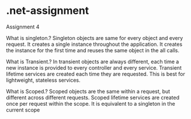 # .net-assignment

Assignment 4

What is singleton.?
Singleton objects are same for every object and every request. It creates a single instance throughout the application. It creates the instance for the first time and reuses the same object in the all calls.

What is Transient.?
In transient objects are always different, each time a new instance is provided to every controller and every service. Transient lifetime services are created each time they are requested. This is best for lightweight, stateless services.

What is Scoped.?
Scoped objects are the same within a request, but different across different requests. Scoped lifetime services are created once per request within the scope. It is equivalent to a singleton in the current scope
